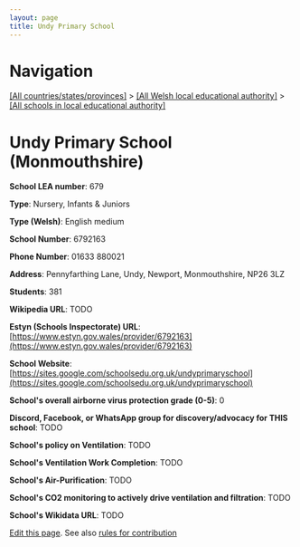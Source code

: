 ```yaml
---
layout: page
title: Undy Primary School
---
```

# Navigation

[[All countries/states/provinces]](../../..) > [[All Welsh local educational authority]](../..) > [[All schools in local educational authority]](..)

# Undy Primary School (Monmouthshire)

**School LEA number**: 679

**Type**: Nursery, Infants & Juniors

**Type (Welsh)**: English medium

**School Number**: 6792163

**Phone Number**: 01633 880021

**Address**: Pennyfarthing Lane, Undy, Newport, Monmouthshire, NP26 3LZ

**Students**: 381

**Wikipedia URL**: TODO

**Estyn (Schools Inspectorate) URL**: [https://www.estyn.gov.wales/provider/6792163](https://www.estyn.gov.wales/provider/6792163)

**School Website**: [https://sites.google.com/schoolsedu.org.uk/undyprimaryschool](https://sites.google.com/schoolsedu.org.uk/undyprimaryschool)

**School's overall airborne virus protection grade (0-5)**: 0

**Discord, Facebook, or WhatsApp group for discovery/advocacy for THIS school**: TODO

**School's policy on Ventilation**: TODO

**School's Ventilation Work Completion**: TODO

**School's Air-Purification**: TODO

**School's CO2 monitoring to actively drive ventilation and filtration**: TODO

**School's Wikidata URL**: TODO




[Edit this page](https://github.com/VentilationProject/Wales/edit/prif/./Monmouthshire/Undy_Primary_School.md). See also [rules for contribution](../../../contribution-rules/)